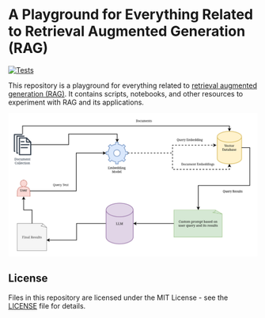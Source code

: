 # A Playground for Everything Related to Retrieval Augmented Generation (RAG)

[![Tests](https://github.com/habedi/rag-playground/actions/workflows/tests.yml/badge.svg)](https://github.com/habedi/rag-playground/actions/workflows/tests.yml)

This repository is a playground for everything related to [retrieval augmented generation (RAG)](https://aws.amazon.com/what-is/retrieval-augmented-generation/). It contains scripts, 
notebooks, and other resources to experiment with RAG and its applications.

![RAG](data/static/RAG.svg)

## License

Files in this repository are licensed under the MIT License - see the [LICENSE](LICENSE) file for details.

